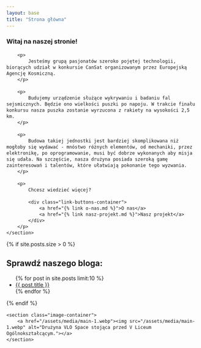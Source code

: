 ```yaml
---
layout: base
title: "Strona główna"
---
```


<article>
    <section>
        <h1>Witaj na naszej stronie!</h1>

        <p>
            Jesteśmy grupą pasjonatów szeroko pojętej technologii, biorących udział w konkursie CanSat organizowanym przez Europejską Agencję Kosmiczną. 
        </p>
        
        <p>
            Budujemy urządzenie służące wykrywaniu i badaniu fal sejsmicznych. Będzie ono wielkości puszki po napoju. W trakcie finału konkursu nasza puszka zostanie wyrzucona z rakiety na wysokości 2,5 km.
        </p>
        
        <p>
            Budowa takiej jednostki jest bardziej skomplikowana niż mogłoby się wydawać - mnóstwo różnych elementów, od mechaniki, przez elektronikę, po oprogramowanie, musi być dobrze wykonanych aby misja się udała. Na szczęście, nasza drużyna posiada szeroką gamę zainteresowań i talentów, które ułatwiają pokonanie tego wyzwania.
        </p>
        
        <p>
            Chcesz wiedzieć więcej?
            
            <div class="link-buttons-container">
                <a href="{% link o-nas.md %}">O nas</a>
                <a href="{% link nasz-projekt.md %}">Nasz projekt</a>
            </div>
        </p>
    </section>
</article>

<aside>
    {% if site.posts.size > 0 %}
    <section>
        <h2>Sprawdź naszego bloga:</h2>
        <ul>
        {% for post in site.posts limit:10 %}
            <li><a href="{{ post.url }}">{{ post.title }}</a></li>
        {% endfor %}
        </ul>
    </section>
    {% endif %}
    
    <section class="image-container">
        <a href="/assets/media/main-1.webp"><img src="/assets/media/main-1.webp" alt="Drużyna VLO Space stojąca przed V Liceum Ogólnokształcącym."></a>
    </section>
</aside>
